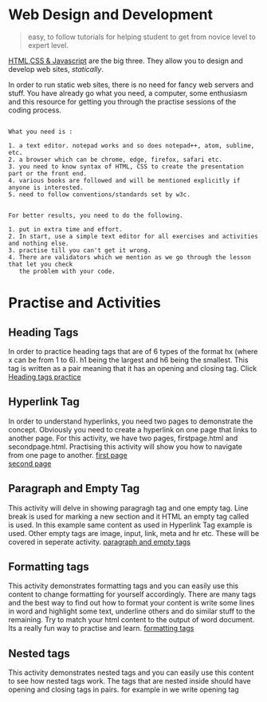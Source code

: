 # Web Design and Development


> easy, to follow tutorials for helping student to get from novice level to expert level.

[HTML,CSS & Javascript](https://www.w3schools.com/default.asp) are the big three. They allow you to design and develop web sites, *statically*.

In order to run static web sites, there is no need for fancy web servers and stuff. You have already go what you need, a computer, some enthusiasm and this resource for getting you through the practise sessions of the coding process. 
```

What you need is :

1. a text editor. notepad works and so does notepad++, atom, sublime, etc.
2. a browser which can be chrome, edge, firefox, safari etc.
3. you need to know syntax of HTML, CSS to create the presentation part or the front end.
4. various books are followed and will be mentioned explicitly if anyone is interested.
5. need to follow conventions/standards set by w3c.


For better results, you need to do the following.

1. put in extra time and effort.
2. In start, use a simple text editor for all exercises and activities and nothing else.
3. practise till you can't get it wrong.
4. There are validators which we mention as we go through the lesson that let you check 
   the problem with your code.

```
# Practise and Activities
## Heading Tags
 In order to practice heading tags that are of 6 types of the format hx (where x can be from 1 to 6). h1 being the largest and h6 being the smallest. This tag is written as a pair meaning that it has an opening and closing tag. Click [Heading tags practice](https://github.com/sikandar-shah/web-design/blob/HTML/exercise1.html) 

## Hyperlink Tag
In order to understand hyperlinks, you need two pages to demonstrate the concept. Obviously you need to create a hyperlink on one page that links to another page. For this activity, we have two pages, firstpage.html and secondpage.html. Practising this activity will show you how to navigate from one page to another.
[first page](https://github.com/sikandar-shah/web-design/blob/HTML/firstpage.html)  
[second page](https://github.com/sikandar-shah/web-design/blob/HTML/secondpage.html)

## Paragraph and Empty Tag
This activity will delve in showing paragragh tag and one empty tag. Line break is used for marking a new section and it HTML an empty tag called <br> is used. In this example same content as used in Hyperlink Tag example is used. Other empty tags are image, input, link, meta and hr etc. These will be covered in seperate activity.
[paragraph and empty tags](https://github.com/sikandar-shah/web-design/blob/HTML/paragraph.html)

## Formatting tags
This activity demonstrates formatting tags and you can easily use this content to change formatting for yourself accordingly. There are many tags and the best way to find out how to format your content is write some lines in word and highlight some text, underline others and do similar stuff to the remaining. Try to match your html content to the output of word document. Its a really fun way to practise and learn. 
[formatting tags](https://github.com/sikandar-shah/web-design/blob/HTML/formatting.html)

## Nested tags
This activity demonstrates nested tags and you can easily use this content to see how nested tags work. The tags that are nested inside should have opening and closing tags in pairs. for example in <head> we write opening tag <title> inside it and then closing title before closing head. It cant be such that you close head before closing title. There is a hiearchial order. 
[Nested tags](https://github.com/sikandar-shah/web-design/blob/HTML/nestedtag.html)
   
## Comments in HTML
This activity will enable you to learn about comments. single line and multiline comments are sometimes needed for debugging purposes. The coder also can save hints in comments in HTML.
[Comments tag](https://github.com/sikandar-shah/web-design/blob/HTML/comment.html)

